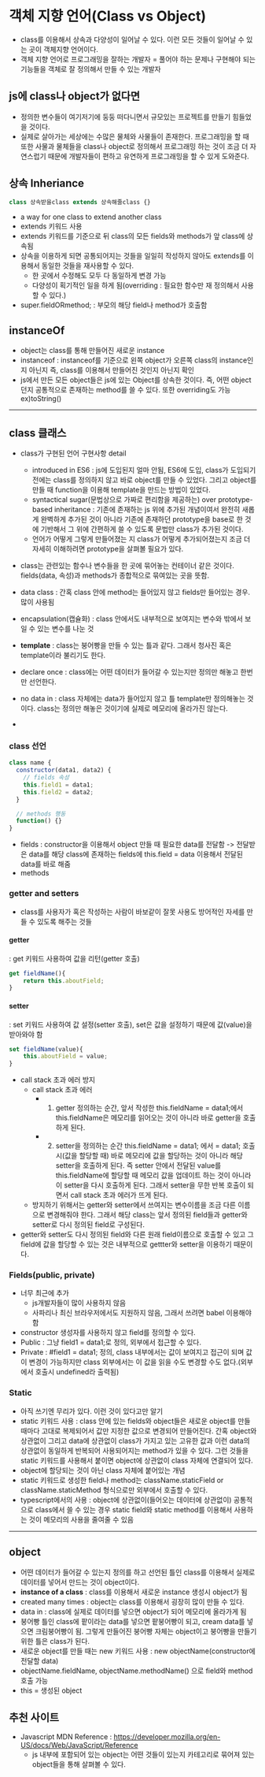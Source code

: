 # 객체 지향 언어(Class vs Object)

- class를 이용해서 상속과 다양성이 일어날 수 있다. 이런 모든 것들이 일어날 수 있는 곳이 객체지향 언어이다.
- 객체 지향 언어로 프로그래밍을 잘하는 개발자 = 풀어야 하는 문제나 구현해야 되는 기능들을 객체로 잘 정의해서 만들 수 있는 개발자

## js에 class나 object가 없다면

- 정의한 변수들이 여기저기에 둥둥 떠다니면서 규모있는 프로젝트를 만들기 힘들었을 것이다.
- 실제로 살아가는 세상에는 수많은 물체와 사물들이 존재한다. 프로그래밍을 할 때 또한 사물과 물체들을 class나 object로 정의해서 프로그래밍 하는 것이 조금 더 자연스럽기 때문에 개발자들이 편하고 유연하게 프로그래밍을 할 수 있게 도와준다.

## 상속 Inheriance

```js
class 상속받을class extends 상속해줄class {}
```

- a way for one class to extend another class
- extends 키워드 사용
- extends 키워드를 기준으로 뒤 class의 모든 fields와 methods가 앞 class에 상속됨
- 상속을 이용하게 되면 공통되어지는 것들을 일일히 작성하지 않아도 extends를 이용해서 동일한 것들을 재사용할 수 있다.
  - 한 곳에서 수정해도 모두 다 동일하게 변경 가능
  - 다양성이 획기적인 일을 하게 됨(overriding : 필요한 함수만 재 정의해서 사용할 수 있다.)
- super.fieldORmethod; : 부모의 해당 field나 method가 호출함

## instanceOf

- object는 class를 통해 만들어진 새로운 instance
- instanceof : instanceof를 기준으로 왼쪽 object가 오른쪽 class의 instance인지 아닌지 즉, class를 이용해서 만들어진 것인지 아닌지 확인
- js에서 만든 모든 object들은 js에 있는 Object를 상속한 것이다. 즉, 어떤 object던지 공통적으로 존재하는 method를 쓸 수 있다. 또한 overriding도 가능 ex)toString()

---

## class 클래스

- class가 구현된 언어 구현사항 detail
  - introduced in ES6 : js에 도입된지 얼마 안됨, ES6에 도입, class가 도입되기 전에는 class를 정의하지 않고 바로 object를 만들 수 있었다. 그리고 object를 만들 때 function을 이용해 template을 만드는 방법이 있었다.
  - syntactical sugar(문법상으로 가짜로 편리함을 제공하는) over prototype-based inheritance : 기존에 존재하는 js 위에 추가된 개념이여서 완전히 새롭게 완벽하게 추가된 것이 아니라 기존에 존재하던 prototype을 base로 한 것에 기반해서 그 위에 간편하게 쓸 수 있도록 문법만 class가 추가된 것이다.
  - 언어가 어떻게 그렇게 만들어졌는 지 class가 어떻게 추가되어졌는지 조금 더 자세히 이해하려면 prototype을 살펴볼 필요가 있다.
- class는 관련있는 함수나 변수들을 한 곳에 묶어놓는 컨테이너 같은 것이다. fields(data, 속성)과 methods가 종합적으로 묶여있는 곳을 뜻함.

- data class : 간혹 class 안에 method는 들어있지 않고 fields만 들어있는 경우. 많이 사용됨
- encapsulation(캡슐화) : class 안에서도 내부적으로 보여지는 변수와 밖에서 보일 수 있는 변수를 나눈 것
- **template** : class는 붕어빵을 만들 수 있는 틀과 같다. 그래서 청사진 혹은 template이라 불리기도 한다.
- declare once : class에는 어떤 데이터가 들어갈 수 있는지만 정의만 해놓고 한번만 선언한다.
- no data in : class 자체에는 data가 들어있지 않고 틀 template만 정의해놓는 것이다. class는 정의만 해놓은 것이기에 실제로 메모리에 올라가진 않는다.
-

### class 선언

```js
class name {
  constructor(data1, data2) {
    // fields 속성
    this.field1 = data1;
    this.field2 = data2;
  }

  // methods 행동
  function() {}
}
```

- fields : constructor을 이용해서 object 만들 때 필요한 data를 전달함 -> 전달받은 data를 해당 class에 존재하는 fields에 this.field = data 이용해서 전달된 data를 바로 해줌
- methods

### getter and setters

- class를 사용자가 혹은 작성하는 사람이 바보같이 잘못 사용도 방어적인 자세를 만들 수 있도록 해주는 것들

#### getter

: get 키워드 사용하여 값을 리턴(getter 호출)

```js
get fieldName(){
    return this.aboutField;
}
```

#### setter

: set 키워드 사용하여 값 설정(setter 호출), set은 값을 설정하기 때문에 값(value)을 받아와야 함

```js
set fieldName(value){
    this.aboutField = value;
}
```

- call stack 초과 에러 방지
  - call stack 초과 에러
    - 1. getter 정의하는 순간, 앞서 작성한 this.fieldName = data1;에서 this.fieldName은 메모리를 읽어오는 것이 아니라 바로 getter을 호출하게 된다.
    - 2. setter을 정의하는 순간 this.fieldName = data1; 에서 = data1; 호출시(값을 할당할 때) 바로 메모리에 값을 할당하는 것이 아니라 해당 setter을 호출하게 된다. 즉 setter 안에서 전달된 value를 this.fieldName에 할당할 때 메모리 값을 업데이트 하는 것이 아니라 이 setter을 다시 호출하게 된다. 그래서 setter을 무한 반복 호출이 되면서 call stack 초과 에러가 뜨게 된다.
  - 방지하기 위해서는 getter와 setter에서 쓰여지는 변수이름을 조금 다른 이름으로 변경해줘야 한다. 그래서 해당 class는 앞서 정의된 field들과 getter와 setter로 다시 정의된 field로 구성된다.
- getter와 setter도 다시 정의된 field와 다른 원래 field이름으로 호출할 수 있고 그 field에 값을 할당할 수 있는 것은 내부적으로 gettter와 setter을 이용하기 때문이다.

### Fields(public, private)

- 너무 최근에 추가
  - js개발자들이 많이 사용하지 않음
  - 사파리나 최신 브라우저에서도 지원하지 않음, 그래서 쓰려면 babel 이용해야 함
- constructor 생성자를 사용하지 않고 field를 정의할 수 있다.
- Public : 그냥 field1 = data1;로 정의, 외부에서 접근할 수 있다.
- Private : #field1 = data1; 정의, class 내부에서는 값이 보여지고 접근이 되며 값이 변경이 가능하지만 class 외부에서는 이 값을 읽을 수도 변경할 수도 없다.(외부에서 호출시 undefined라 출력됨)

### Static

- 아직 쓰기엔 무리가 있다. 이런 것이 있다고만 알기
- static 키워드 사용 : class 안에 있는 fields와 object들은 새로운 object를 만들 때마다 고대로 복제되어서 값만 지정한 값으로 변경되어 만들어진다. 간혹 object와 상관없이 그리고 data에 상관없이 class가 가지고 있는 고유한 값과 이런 data의 상관없이 동일하게 반복되어 사용되어지는 method가 있을 수 있다. 그런 것들을 static 키워드를 사용해서 붙이면 object에 상관없이 class 자체에 연결되어 있다.
- object에 할당되는 것이 아닌 class 자체에 붙어있는 개념
- static 키워드로 생성한 field나 method는 className.staticField or className.staticMethod 형식으로만 외부에서 호출할 수 있다.
- typescript에서의 사용 : object에 상관없이(들어오는 데이터에 상관없이) 공통적으로 class에서 쓸 수 있는 경우 static field와 static method를 이용해서 사용하는 것이 메모리의 사용을 줄여줄 수 있음

---

## object

- 어떤 데이터가 들어갈 수 있는지 정의를 하고 선언된 틀인 class를 이용해서 실제로 데이터를 넣어서 만드는 것이 object이다.
- **instance of a class** : class를 이용해서 새로운 instance 생성시 object가 됨
- created many times : object는 class를 이용해서 굉장히 많이 만들 수 있다.
- data in : class에 실제로 데이터를 넣으면 object가 되어 메모리에 올라가게 됨
- 붕어빵 틀인 class에 팥이라는 data를 넣으면 팥붕어빵이 되고, cream data를 넣으면 크림붕어빵이 됨. 그렇게 만들어진 붕어빵 자체는 object이고 붕어빵을 만들기 위한 틀은 class가 된다.
- 새로운 object를 만들 때는 new 키워드 사용 : new objectName(constructor에 전달할 data)
- objectName.fieldName, objectName.methodName() 으로 field와 method 호출 가능
- this = 생성된 object

## 추천 사이트

- Javascript MDN Reference : https://developer.mozilla.org/en-US/docs/Web/JavaScript/Reference
  - js 내부에 포함되어 있는 object는 어떤 것들이 있는지 카테고리로 묶어져 있는 object들을 통해 살펴볼 수 있다.
